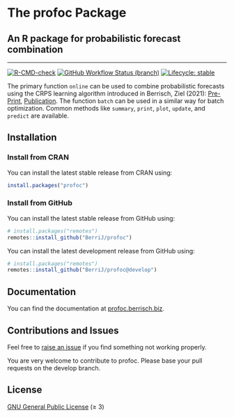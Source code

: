 
# The profoc Package

## An R package for probabilistic forecast combination
---

<!-- badges: start -->
[![R-CMD-check](https://img.shields.io/github/actions/workflow/status/berrij/profoc/R-CMD-check.yaml?branch=main&style=for-the-badge)](https://github.com/BerriJ/profoc/actions/workflows/R-CMD-check.yaml)
[![GitHub Workflow Status (branch)](https://img.shields.io/github/actions/workflow/status/berrij/profoc/pkgdown.yaml?branch=main&label=Documentation&style=for-the-badge)](https://profoc.berrisch.biz/)
[![Lifecycle: stable](https://img.shields.io/badge/Lifecycle-stable-brightgreen?style=for-the-badge)](https://lifecycle.r-lib.org/articles/stages.html#stable)
<!-- badges: end -->

The primary function `online` can be used to combine probabilistic forecasts using the CRPS learning algorithm introduced in Berrisch, Ziel (2021): [Pre-Print](https://arxiv.org/pdf/2102.00968.pdf), [Publication](https://doi.org/10.1016/j.jeconom.2021.11.008).
The function `batch` can be used in a similar way for batch optimization. Common methods like `summary`, `print`, `plot`, `update`, and `predict` are available.

Installation
------------

### Install from CRAN

You can install the latest stable release from CRAN using:

``` r
install.packages("profoc")
```

### Install from GitHub

You can install the latest stable release from GitHub using:

``` r
# install.packages("remotes")
remotes::install_github("BerriJ/profoc")
```

You can install the latest development release from GitHub using:

``` r
# install.packages("remotes")
remotes::install_github("BerriJ/profoc@develop")
```

## Documentation

You can find the documentation at [profoc.berrisch.biz](https://profoc.berrisch.biz/).

## Contributions and Issues

Feel free to [raise an issue](https://github.com/BerriJ/profoc/issues/new) if you find something not working properly.

You are very welcome to contribute to profoc. Please base your pull requests on the develop branch.

## License

[GNU General Public License](https://www.gnu.org/licenses/) (≥ 3)
